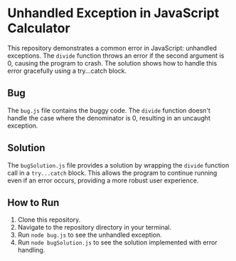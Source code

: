 # Unhandled Exception in JavaScript Calculator

This repository demonstrates a common error in JavaScript: unhandled exceptions. The `divide` function throws an error if the second argument is 0, causing the program to crash.  The solution shows how to handle this error gracefully using a try...catch block.

## Bug

The `bug.js` file contains the buggy code.  The `divide` function doesn't handle the case where the denominator is 0, resulting in an uncaught exception.

## Solution

The `bugSolution.js` file provides a solution by wrapping the `divide` function call in a `try...catch` block. This allows the program to continue running even if an error occurs, providing a more robust user experience.

## How to Run

1. Clone this repository.
2. Navigate to the repository directory in your terminal.
3. Run `node bug.js` to see the unhandled exception.
4. Run `node bugSolution.js` to see the solution implemented with error handling.